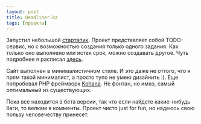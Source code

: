 ```yaml
---
layout: post
title: Deadliner.kz
tags: [проекты]
---
```


Запустил небольшой [стартапик](http://deadliner.kz "Мой первенец :)"). Проект представляет собой TODO-сервис, но с возможностью создания только одного задания. Как только оно выполнено или истек срок, можно создавать другое. Чуть подробнее я расписал [здесь](http://yvision.kz/community/Казнет/181873.html "Пост на yvision.kz").

Сайт выполнен в минималистичном стиле. И это даже не оттого, что я прям такой минималист, а просто тупо не умею дизайнить :). Еще попробовал PHP фреймворк [Kohana](http://kohanaframework.org "me одобряэ"). Не фонтан, но имхо, самый оптимальный из существующих.

Пока все находится в бета версии, так что если найдете какие-нибудь баги, то велкам в комменты. Проект чисто just for fun, но надеюсь свою пользу человечеству принесет.
